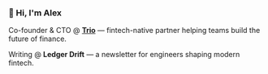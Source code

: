 ### 👋 Hi, I'm Alex

Co-founder & CTO @ [**Trio**](http://trio.dev) — fintech-native partner helping teams build the future of finance.

Writing @ **Ledger Drift** — a newsletter for engineers shaping modern fintech.
